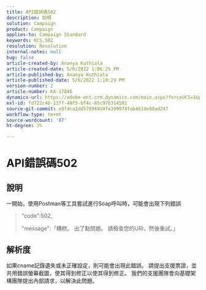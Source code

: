 ```yaml
---
title: API錯誤碼502
description: 說明
solution: Campaign
product: Campaign
applies-to: Campaign Standard
keywords: KCS,502
resolution: Resolution
internal-notes: null
bug: false
article-created-by: Ananya Kuthiala
article-created-date: 5/6/2022 1:06:25 PM
article-published-by: Ananya Kuthiala
article-published-date: 5/6/2022 1:10:29 PM
version-number: 2
article-number: KA-17846
dynamics-url: https://adobe-ent.crm.dynamics.com/main.aspx?forceUCI=1&pagetype=entityrecord&etn=knowledgearticle&id=2a32a951-3dcd-ec11-a7b5-0022480b639b
exl-id: fd722c46-137f-48f5-bf4c-85c97b314501
source-git-commit: e8f4ca2dd578944d4fe399074fab461de88ad247
workflow-type: tm+mt
source-wordcount: '87'
ht-degree: 3%

---
```


# API錯誤碼502

## 說明


一開始，使用Postman等工具嘗試進行Soap呼叫時，可能會出現下列錯誤




> &quot;code&quot;:502,
> 
> &quot;message&quot;:「糟糕。 出了點問題。 請檢查您的URI，然後重試。」





## 解析度


如果cname記錄遺失或未正確設定，則可能會出現此錯誤。 請提出支援票證，並共用錯誤螢幕截圖，使其得到修正以使其得到修正。 我們的支援團隊會向基礎架構團隊提出內部請求，以解決此問題。
